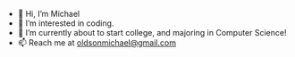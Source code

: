 - 👋 Hi, I’m Michael
- 👀 I’m interested in coding.
- 🌱 I’m currently about to start college, and majoring in Computer Science!
- 📫 Reach me at oldsonmichael@gmail.com

